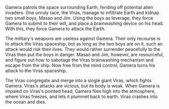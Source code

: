 <!-- Gamera vs. Viras (1968) -->

Gamera patrols the space surrounding Earth, fending off potential alien invaders. One unruly race, the Viras, manage to infiltrate Earth and kidnap two small boys, Masao and Jim. Using the boys as leverage, they force Gamera to submit to their will, and place a brainwashing device on his head. With this, they force Gamera to attack the Earth.

The military's weapons are useless against Gamera. Their only recourse is to attack the Viras spaceship, but as long as the two boys are on it, such an attack would risk their lives. They would rather surrender peacefully to the Viras then put the boys in danger. Masao and Jim, however, are resourceful, and figure out how to sabotage the Viras brainwashing mechanism and escape from the ship. Now free from the mind control, Gamera turns his attack to the Viras spaceship.

The Viras congregate and merge into a single giant Viras, which fights Gamera. Viras's attacks are vicious, but its body is weak. When Gamera is impaled on Viras's pointed head, Gamera flies high into the atmosphere, where Viras freezes, and lets it plummet back to earth. Viras crashes into the ocean and dies.